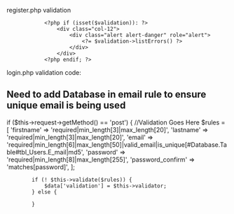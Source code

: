 register.php validation

                <?php if (isset($validation)): ?>
                    <div class="col-12">
                        <div class="alert alert-danger" role="alert">
                            <?= $validation->listErrors() ?>
                        </div>
                    </div>
                <?php endif; ?>
                



login.php validation code: 

## Need to add Database in email rule to ensure unique email is being used

if ($this->request->getMethod() == 'post') {
            //Validation Goes Here
            $rules = [
                'firstname' => 'required|min_length[3]|max_length[20]',
                'lastname' => 'required|min_length[3]|max_length[20]',
                'email' => 'required|min_length[6]|max_length[50]|valid_email|is_unique[#Database.Table#tbl_Users.E_mail|md5',
                'password' =>  'required|min_length[8]|max_length[255]',
                'password_confirm' =>  'matches[password]',
            ];

            if (! $this->validate($rules)) {
                $data['validation'] = $this->validator;
            } else {
                
            }         